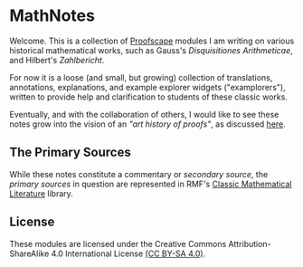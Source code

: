 # MathNotes

Welcome. This is a collection of [Proofscape](https://proofscape.org)
modules I am writing on various historical mathematical works, such
as Gauss's *Disquisitiones Arithmeticae*, and Hilbert's *Zahlbericht*.

For now it is a loose (and small, but growing) collection of
translations, annotations, explanations, and example explorer widgets
("examplorers"), written to provide help and clarification to
students of these classic works.

Eventually, and with the collaboration of others, I would like to see
these notes grow into the vision of an _"art history of proofs"_, as
discussed [here](https://royalroadmath.org/ahop.html).

## The Primary Sources

While these notes constitute a commentary or _secondary source_, the
_primary sources_ in question are represented in
RMF's [Classic Mathematical Literature](https://github.com/rrmath/lit) library.

## License

These modules are licensed under the 
Creative Commons Attribution-ShareAlike 4.0 International License
[(CC BY-SA 4.0)](https://creativecommons.org/licenses/by-sa/4.0/).
